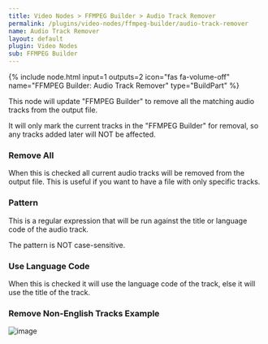 ```yaml
---
title: Video Nodes > FFMPEG Builder > Audio Track Remover
permalink: /plugins/video-nodes/ffmpeg-builder/audio-track-remover
name: Audio Track Remover
layout: default
plugin: Video Nodes
sub: FFMPEG Builder
---
```


{% include node.html input=1 outputs=2 icon="fas fa-volume-off" name="FFMPEG Builder: Audio Track Remover" type="BuildPart" %}

This node will update "FFMPEG Builder" to remove all the matching audio tracks from the output file.  

It will only mark the current tracks in the "FFMPEG Builder" for removal, so any tracks added later will NOT be affected.

### Remove All
When this is checked all current audio tracks will be removed from the output file.  This is useful if you want to have a file with only specific tracks.

### Pattern
This is a regular expression that will be run against the title or language code of the audio track.

The pattern is NOT case-sensitive.

### Use Language Code
When this is checked it will use the language code of the track, else it will use the title of the track.


### Remove Non-English Tracks Example
![image](https://user-images.githubusercontent.com/958400/164949105-c434f247-902b-44e3-ab2f-acdf9e2a8af5.png)
